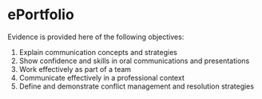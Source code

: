 # ePortfolio
Evidence is provided here of the following objectives:
1. Explain communication concepts and strategies
2. Show confidence and skills in oral communications and presentations
3. Work effectively as part of a team
4. Communicate effectively in a professional context
5. Define and demonstrate conflict management and resolution strategies
